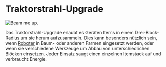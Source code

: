# Traktorstrahl-Upgrade

![Beam me up.](oredict:oc:tractorBeamUpgrade)

Das Traktorstrahl-Upgrade erlaubt es Geräten Items in einem Drei-Block-Radius um sie herum aufzusammeln. Dies kann besonders nützlich sein, wenn [Roboter](../block/robot.md) in Baum- oder anderen Farmen eingesetzt werden, oder wenn sie verschiedene Werkzeuge um Abbau von unterschiedlichen Blöcken einsetzen. Jeder Einsatz saugt einen einzelnen Itemstack auf und verbraucht Energie.
